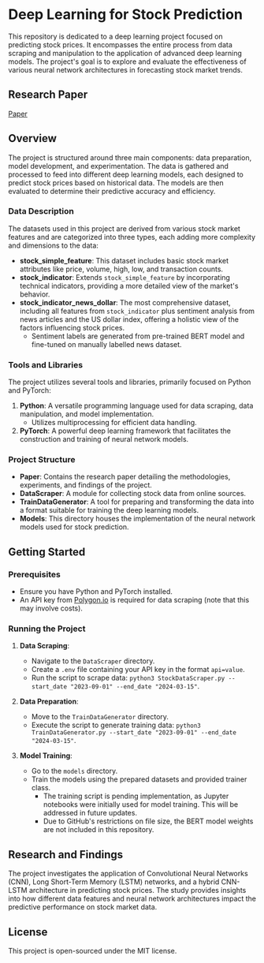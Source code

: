 # Deep Learning for Stock Prediction

This repository is dedicated to a deep learning project focused on predicting stock prices. It encompasses the entire process from data scraping and manipulation to the application of advanced deep learning models. The project's goal is to explore and evaluate the effectiveness of various neural network architectures in forecasting stock market trends.

## Research Paper 

[Paper](./paper.pdf)

## Overview

The project is structured around three main components: data preparation, model development, and experimentation. The data is gathered and processed to feed into different deep learning models, each designed to predict stock prices based on historical data. The models are then evaluated to determine their predictive accuracy and efficiency.

### Data Description

The datasets used in this project are derived from various stock market features and are categorized into three types, each adding more complexity and dimensions to the data:

- **stock_simple_feature**: This dataset includes basic stock market attributes like price, volume, high, low, and transaction counts.
- **stock_indicator**: Extends `stock_simple_feature` by incorporating technical indicators, providing a more detailed view of the market's behavior.
- **stock_indicator_news_dollar**: The most comprehensive dataset, including all features from `stock_indicator` plus sentiment analysis from news articles and the US dollar index, offering a holistic view of the factors influencing stock prices.
  - Sentiment labels are generated from pre-trained BERT model and fine-tuned on manually labelled news dataset.

### Tools and Libraries

The project utilizes several tools and libraries, primarily focused on Python and PyTorch:

1. **Python**: A versatile programming language used for data scraping, data manipulation, and model implementation.
   - Utilizes multiprocessing for efficient data handling.
2. **PyTorch**: A powerful deep learning framework that facilitates the construction and training of neural network models.

### Project Structure

- **Paper**: Contains the research paper detailing the methodologies, experiments, and findings of the project.
- **DataScraper**: A module for collecting stock data from online sources.
- **TrainDataGenerator**: A tool for preparing and transforming the data into a format suitable for training the deep learning models.
- **Models**: This directory houses the implementation of the neural network models used for stock prediction. 

## Getting Started

### Prerequisites

- Ensure you have Python and PyTorch installed.
- An API key from [Polygon.io](https://polygon.io/) is required for data scraping (note that this may involve costs).

### Running the Project

1. **Data Scraping**:
   - Navigate to the `DataScraper` directory.
   - Create a `.env` file containing your API key in the format `api=value`.
   - Run the script to scrape data: `python3 StockDataScraper.py --start_date "2023-09-01" --end_date "2024-03-15"`.

2. **Data Preparation**:
   - Move to the `TrainDataGenerator` directory.
   - Execute the script to generate training data: `python3 TrainDataGenerator.py --start_date "2023-09-01" --end_date "2024-03-15"`.

3. **Model Training**:
   - Go to the `models` directory.
   - Train the models using the prepared datasets and provided trainer class.
     - The training script is pending implementation, as Jupyter notebooks were initially used for model training. This will be addressed in future updates.
     - Due to GitHub's restrictions on file size, the BERT model weights are not included in this repository.

## Research and Findings

The project investigates the application of Convolutional Neural Networks (CNN), Long Short-Term Memory (LSTM) networks, and a hybrid CNN-LSTM architecture in predicting stock prices. The study provides insights into how different data features and neural network architectures impact the predictive performance on stock market data.

## License

This project is open-sourced under the MIT license.
